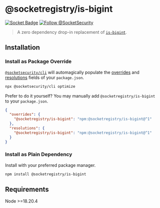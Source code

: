 # @socketregistry/is-bigint

[![Socket Badge](https://socket.dev/api/badge/npm/package/@socketregistry/is-bigint)](https://socket.dev/npm/package/@socketregistry/is-bigint)
[![Follow @SocketSecurity](https://img.shields.io/twitter/follow/SocketSecurity?style=social)](https://twitter.com/SocketSecurity)

> A zero dependency drop-in replacement of
> [`is-bigint`](https://www.npmjs.com/package/is-bigint).

## Installation

### Install as Package Override

[`@socketsecurity/cli`](https://www.npmjs.com/package/@socketsecurity/cli) will
automagically populate the
[overrides](https://docs.npmjs.com/cli/v9/configuring-npm/package-json#overrides)
and [resolutions](https://yarnpkg.com/configuration/manifest#resolutions) fields
of your `package.json`.

```sh
npx @socketsecurity/cli optimize
```

Prefer to do it yourself? You may manually add `@socketregistry/is-bigint` to
your `package.json`.

```json
{
  "overrides": {
    "@socketregistry/is-bigint": "npm:@socketregistry/is-bigint@^1"
  },
  "resolutions": {
    "@socketregistry/is-bigint": "npm:@socketregistry/is-bigint@^1"
  }
}
```

### Install as Plain Dependency

Install with your preferred package manager.

```sh
npm install @socketregistry/is-bigint
```

## Requirements

Node &gt;=18.20.4
